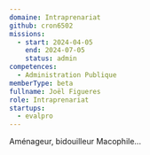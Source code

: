 ```yaml
---
domaine: Intraprenariat
github: cron6502
missions:
  - start: 2024-04-05
    end: 2024-07-05
    status: admin
competences:
  - Administration Publique
memberType: beta
fullname: Joël Figueres
role: Intraprenariat
startups:
  - evalpro
---
```

Aménageur, bidouilleur Macophile...